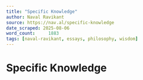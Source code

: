 ```yaml
---
title: "Specific Knowledge"
author: Naval Ravikant
source: https://nav.al/specific-knowledge
date_scraped: 2025-08-06
word_count:     1883
tags: [naval-ravikant, essays, philosophy, wisdom]
---
```


# Specific Knowledge


